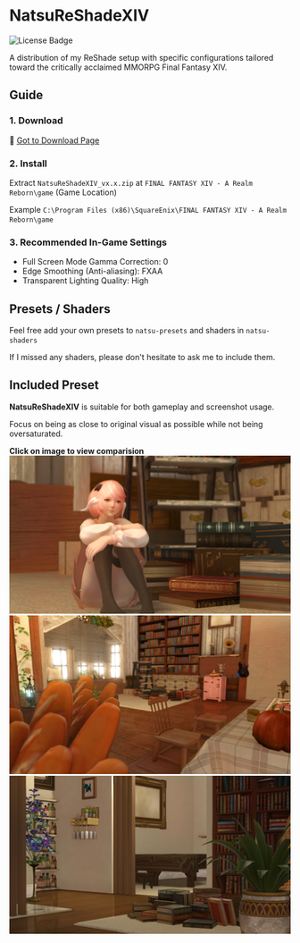 # NatsuReShadeXIV

![License Badge](https://img.shields.io/badge/license-BSD-green)

A distribution of my ReShade setup with specific configurations tailored toward the critically acclaimed MMORPG Final Fantasy XIV.

## Guide

### 1. Download

📁 [Got to Download Page](https://github.com/NatsumeLS/NatsuReShadeXIV/releases/latest)

### 2. Install

Extract `NatsuReShadeXIV_vx.x.zip` at `FINAL FANTASY XIV - A Realm Reborn\game` (Game Location)

Example `C:\Program Files (x86)\SquareEnix\FINAL FANTASY XIV - A Realm Reborn\game`

### 3. Recommended In-Game Settings

- Full Screen Mode Gamma Correction: 0
- Edge Smoothing (Anti-aliasing): FXAA
- Transparent Lighting Quality: High

## Presets / Shaders

Feel free add your own presets to `natsu-presets` and shaders in `natsu-shaders`

If I missed any shaders, please don't hesitate to ask me to include them.

## Included Preset

**NatsuReShadeXIV** is suitable for both gameplay and screenshot usage.

Focus on being as close to original visual as possible while not being oversaturated.

**Click on image to view comparision**
[![View](Previews/1.png)](https://imgsli.com/MjEwNjk0)
[![View](Previews/2.png)](https://imgsli.com/MjEwNjk2)
[![View](Previews/3.png)](https://imgsli.com/MjEwNjk3)
